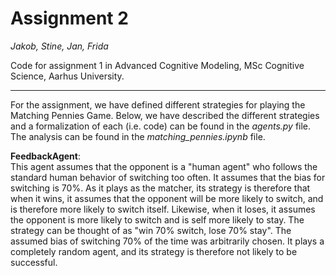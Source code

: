 # Assignment 2
_Jakob, Stine, Jan, Frida_ 

Code for assignment 1 in Advanced Cognitive Modeling, MSc Cognitive Science, Aarhus University.

------------

For the assignment, we have defined different strategies for playing the Matching Pennies Game. Below, we have described the different strategies and a formalization of each (i.e. code) can be found in the _agents.py_ file. The analysis can be found in the _matching\_pennies.ipynb_ file. 


__FeedbackAgent__:  
This agent assumes that the opponent is a "human agent" who follows the standard human behavior of switching too often. 
It assumes that the bias for switching is 70%. 
As it plays as the matcher, its strategy is therefore that when it wins, 
it assumes that the opponent will be more likely to switch, and is therefore more likely to switch itself. 
Likewise, when it loses, it assumes the opponent is more likely to switch and is self more likely to stay. 
The strategy can be thought of as "win 70% switch, lose 70% stay". 
The assumed bias of switching 70% of the time was arbitrarily chosen. 
It plays a completely random agent, and its strategy is therefore not likely to be successful. 

